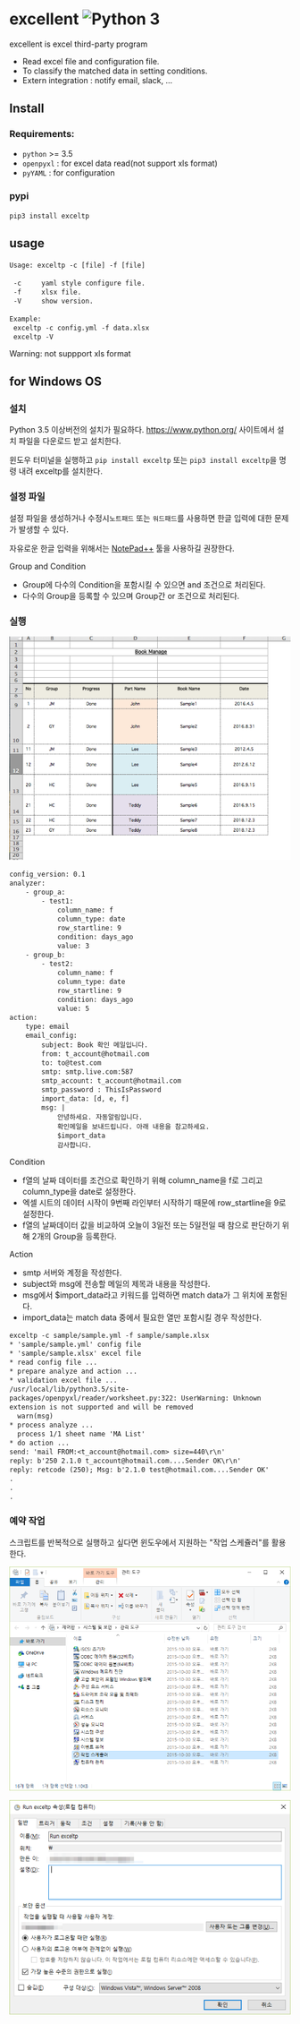 # excellent ![Python 3](https://img.shields.io/badge/python-3-blue.svg)

excellent is excel third-party program
* Read excel file and configuration file.
* To classify the matched data in setting conditions.
* Extern integration : notify email, slack, ...

## Install
### Requirements:
* `python` >= 3.5
* `openpyxl` : for excel data read(not support xls format)
* `pyYAML` : for configuration


### pypi
`pip3 install exceltp`


## usage
```
Usage: exceltp -c [file] -f [file]

 -c     yaml style configure file.
 -f     xlsx file.
 -V     show version.

Example:
 exceltp -c config.yml -f data.xlsx
 exceltp -V
```
Warning: not suppport xls format


## for Windows OS
### 설치
Python 3.5 이상버전의 설치가 필요하다. https://www.python.org/ 사이트에서 설치 파일을 다운로드 받고 설치한다.

윈도우 터미널을 실행하고 `pip install exceltp` 또는 `pip3 install exceltp`을 명령 내려 exceltp를 설치한다.


### 설정 파일
설정 파일을 생성하거나 수정시`노트패드` 또는 `워드패드`를 사용하면 한글 입력에 대한 문제가 발생할 수 있다.

자유로운 한글 입력을 위해서는 [NotePad++](https://notepad-plus-plus.org/) 툴을 사용하길 권장한다.


Group and Condition
* Group에 다수의 Condition을 포함시킬 수 있으면 and 조건으로 처리된다.
* 다수의 Group을 등록할 수 있으며 Group간 or 조건으로 처리된다.



### 실행


![Alt text](/images/sample_xlsx.png?raw=true "Sample Xlsx Title")



```
config_version: 0.1
analyzer:
    - group_a:
        - test1:
            column_name: f
            column_type: date
            row_startline: 9
            condition: days_ago
            value: 3
    - group_b:
        - test2:
            column_name: f
            column_type: date
            row_startline: 9
            condition: days_ago
            value: 5
action:
    type: email
    email_config:
        subject: Book 확인 메일입니다.
        from: t_account@hotmail.com
        to: to@test.com
        smtp: smtp.live.com:587
        smtp_account: t_account@hotmail.com
        smtp_password : ThisIsPassword
        import_data: [d, e, f]
        msg: |
            안녕하세요. 자동알림입니다.
            확인메일을 보내드립니다. 아래 내용을 참고하세요.
            $import_data
            감사합니다.
```

Condition
* f열의 날짜 데이터를 조건으로 확인하기 위해 column_name을 f로 그리고 column_type을 date로 설정한다.
* 엑셀 시트의 데이터 시작이 9번째 라인부터 시작하기 때문에 row_startline을 9로 설정한다.
* f열의 날짜데이터 값을 비교하여 오늘이 3일전 또는 5일전일 때 참으로 판단하기 위해 2개의 Group을 등록한다.


Action
* smtp 서버와 계정을 작성한다.
* subject와 msg에 전송할 메일의 제목과 내용을 작성한다.
* msg에서 $import_data라고 키워드를 입력하면 match data가 그 위치에 포함된다.
* import_data는 match data 중에서 필요한 열만 포함시킬 경우 작성한다.


```
exceltp -c sample/sample.yml -f sample/sample.xlsx
* 'sample/sample.yml' config file
* 'sample/sample.xlsx' excel file
* read config file ...
* prepare analyze and action ...
* validation excel file ...
/usr/local/lib/python3.5/site-packages/openpyxl/reader/worksheet.py:322: UserWarning: Unknown extension is not supported and will be removed
  warn(msg)
* process analyze ...
  process 1/1 sheet name 'MA List'
* do action ...
send: 'mail FROM:<t_account@hotmail.com> size=440\r\n'
reply: b'250 2.1.0 t_account@hotmail.com....Sender OK\r\n'
reply: retcode (250); Msg: b'2.1.0 test@hotmail.com....Sender OK'
.
.
.
```


### 예약 작업
스크립트를 반복적으로 실행하고 싶다면 윈도우에서 지원하는 "작업 스케쥴러"를 활용한다.

![Alt text](/images/windows_jobsche_run.png?raw=true "Windows Job Scheduling Running")

![Alt text](/images/windows_jobsche_newtask.png?raw=true "Windows Job Scheduling New Task")

